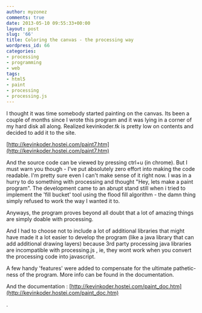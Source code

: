 ```yaml
---
author: myzonez
comments: true
date: 2013-05-10 09:55:33+00:00
layout: post
slug: '66'
title: Coloring the canvas - the processing way
wordpress_id: 66
categories:
- processing
- programming
- web
tags:
- html5
- paint
- processing
- processing.js
---
```


I thought it was time somebody started painting on the canvas. Its been a couple of months since I wrote this program and it was lying in a corner of my hard disk all along. Realized kevinkoder.tk is pretty low on contents and decided to add it to the site.

[http://kevinkoder.hostei.com/paint7.htm](http://kevinkoder.hostei.com/paint7.htm)

And the source code can be viewed by pressing ctrl+u (in chrome). But I must warn you though - I've put absolutely zero effort into making the code readable. I'm pretty sure even I can't make sense of it right now. I was in a hurry to do something with processing and thought "Hey, lets make a paint program". The development came to an abrupt stand still when i tried to implement the 'fill bucket' tool using the flood fill algorithm - the damn thing simply refused to work the way I wanted it to.

Anyways, the program proves beyond all doubt that a lot of amazing things are simply doable with processing.

And I had to choose not to include a lot of additional libraries that might have made it a lot easier to develop the program (like a java library that can add additional drawing layers) because 3rd party processing java libraries are incompatible with processing.js , ie, they wont work when you convert the processing code into javascript.

A few handy 'features' were added to compensate for the ultimate pathetic-ness of the program. More info can be found in the documentation.

And the documentation : [http://kevinkoder.hostei.com/paint_doc.htm](http://kevinkoder.hostei.com/paint_doc.htm)

.
